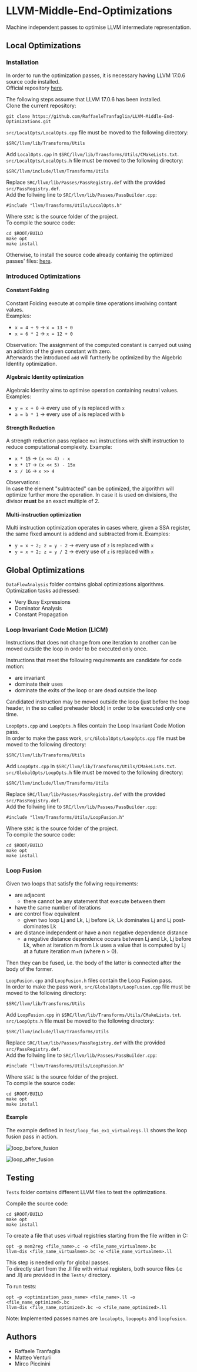 # LLVM-Middle-End-Optimizations
Machine independent passes to optimise LLVM intermediate representation.  

## Local Optimizations
### Installation
In order to run the optimization passes, it is necessary having LLVM 17.0.6 source code installed.  
Official repository [here](https://github.com/llvm/llvm-project).  

The following steps assume that LLVM 17.0.6 has been installed.  
Clone the current repository:
```
git clone https://github.com/RaffaeleTranfaglia/LLVM-Middle-End-Optimizations.git
```
`src/LocalOpts/LocalOpts.cpp` file must be moved to the following directory:  
```
$SRC/llvm/lib/Transforms/Utils
```
Add `LocalOpts.cpp` in `$SRC/llvm/lib/Transforms/Utils/CMakeLists.txt`.  
`src/LocalOpts/LocalOpts.h` file must be moved to the following directory:  
```
$SRC/llvm/include/llvm/Transforms/Utils
```
Replace `SRC/llvm/lib/Passes/PassRegistry.def` with the provided `src/PassRegistry.def`.  
Add the follwing line to `SRC/llvm/lib/Passes/PassBuilder.cpp`:
```
#include "llvm/Transforms/Utils/LocalOpts.h"
```
Where `$SRC` is the source folder of the project.  
To compile the source code:
```
cd $ROOT/BUILD
make opt
make install
```
  
Otherwise, to install the source code already containig the optimized passes' files: [here](https://github.com/Glixes/LLVM_middle_end).

### Introduced Optimizations

#### Constant Folding
Constant Folding execute at compile time operations involving contant values.  
Examples:
- `x = 4 + 9` &#8594; `x = 13 + 0`
- `x = 6 * 2` &#8594; `x = 12 + 0`

Observation:
The assignment of the computed constant is carryed out using an addition of the given constant with zero.  
Afterwards the introduced `add` will furtherly be optimized by the Algebric Identity optimization.

#### Algebraic Identity optimization 
Algebraic Identity aims to optimise operation containing neutral values.  
Examples:
- `y = x + 0` &#8594; every use of `y` is replaced with `x`
- `a = b * 1` &#8594; every use of `a` is replaced with `b`

#### Strength Reduction
A strength reduction pass replace `mul` instructions with shift instruction to reduce computational complexity. 
Example:
- `x * 15` &#8594; `(x << 4) - x`
- `x * 17` &#8594; `(x << 5) - 15x`
- `x / 16` &#8594; `x >> 4`

Observations:  
In case the element "subtracted" can be optimized, the algorithm will optimize further more the operation. In case it is used on divisions, the divisor **must** be an exact multiple of 2.

#### Multi-instruction optimization
Multi instruction optimization operates in cases where, given a SSA register, the same fixed amount is addend and subtracted from it.
Examples:
- `y = x + 2; z = y - 2` &#8594; every use of `z` is replaced with `x`
- `y = x + 2; z = y / 2` &#8594; every use of `z` is replaced with `x`

## Global Optimizations
`DataFlowAnalysis` folder contains global optimizations algorithms.  
Optimization tasks addressed:
- Very Busy Expressions
- Dominator Analysis
- Constant Propagation

### Loop Invariant Code Motion (LICM)
Instructions that does not change from one iteration to another can be moved outside the loop in order to be executed only once.

Instructions that meet the following requirements are candidate for code motion:
- are invariant
- dominate their uses
- dominate the exits of the loop or are dead outside the loop

Candidated instruction may be moved outside the loop (just before the loop header, in the so called preheader block) in order to be executed only one time.  
  
`LoopOpts.cpp` and `LoopOpts.h` files contain the Loop Invariant Code Motion pass.  
In order to make the pass work, `src/GlobalOpts/LoopOpts.cpp` file must be moved to the following directory:  
```
$SRC/llvm/lib/Transforms/Utils
```
Add `LoopOpts.cpp` in `$SRC/llvm/lib/Transforms/Utils/CMakeLists.txt`.  
`src/GlobalOpts/LoopOpts.h` file must be moved to the following directory:  
```
$SRC/llvm/include/llvm/Transforms/Utils
```
Replace `SRC/llvm/lib/Passes/PassRegistry.def` with the provided `src/PassRegistry.def`.  
Add the follwing line to `SRC/llvm/lib/Passes/PassBuilder.cpp`:
```
#include "llvm/Transforms/Utils/LoopFusion.h"
```
Where `$SRC` is the source folder of the project.  
To compile the source code:
```
cd $ROOT/BUILD
make opt
make install
```

### Loop Fusion
Given two loops that satisfy the follwing requirements:
- are adjacent
    - there cannot be any statement that execute between them
- have the same number of iterations
- are control flow equivalent
    - given two loop Lj and Lk, Lj before Lk, Lk dominates Lj and Lj post-dominates Lk
- are distance independent or have a non negative dependence distance
    -  a negative distance dependence occurs between Lj and Lk, Lj before Lk, when at iteration m from Lk uses a value that is computed by Lj at a future iteration m+n (where n > 0).

Then they can be fused, i.e. the body of the latter is connected after the body of the former.

`LoopFusion.cpp` and `LoopFusion.h` files contain the Loop Fusion pass.  
In order to make the pass work, `src/GlobalOpts/LoopFusion.cpp` file must be moved to the following directory:  
```
$SRC/llvm/lib/Transforms/Utils
```
Add `LoopFusion.cpp` in `$SRC/llvm/lib/Transforms/Utils/CMakeLists.txt`.  
`src/LoopOpts.h` file must be moved to the following directory:  
```
$SRC/llvm/include/llvm/Transforms/Utils
```
Replace `SRC/llvm/lib/Passes/PassRegistry.def` with the provided `src/PassRegistry.def`.  
Add the follwing line to `SRC/llvm/lib/Passes/PassBuilder.cpp`:
```
#include "llvm/Transforms/Utils/LoopFusion.h"
```
Where `$SRC` is the source folder of the project.  
To compile the source code:
```
cd $ROOT/BUILD
make opt
make install
```

#### Example
The example defined in `Test/loop_fus_ex1_virtualregs.ll` shows the loop fusion pass in action.

![loop_before_fusion](/imgs/loop_before_fusion.png)

![loop_after_fusion](/imgs/loop_after_fusion.png)

## Testing
`Tests` folder contains different LLVM files to test the optimizations.

Compile the source code:
```
cd $ROOT/BUILD
make opt
make install
```

To create a file that uses virtual registries starting from the file written in C:
```
opt -p mem2reg <file_name>.c -o <file_name_virtualmem>.bc
llvm-dis <file_name_virtualmem>.bc -o <file_name_virtualmem>.ll
```
This step is needed only for global passes.  
To directly start from the .ll file with virtual registers, both source files (.c and .ll) are provided in the `Tests/` directory.

To run tests:
```
opt -p <optimization_pass_name> <file_name>.ll -o <file_name_optimized>.bc
llvm-dis <file_name_optimized>.bc -o <file_name_optimized>.ll
```

Note:
Implemented passes names are `localopts`, `loopopts` and `loopfusion`.

## Authors
- Raffaele Tranfaglia
- Matteo Venturi
- Mirco Piccinini
